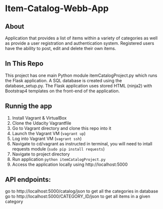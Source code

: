 # Item-Catalog-Webb-App

## About


Application that provides a list of items within a variety of categories as well as provide a user registration and authentication system.
Registered users  have the ability to post, edit and delete their own items.


## In This Repo

This project has one main Python module itemCatalogProject.py which runs the Flask application. A SQL database is created using the database_setup.py. The Flask application uses stored HTML (ninja2) with Bootstrap4 templates on the front-end of the application.


## Runnig the app

1. Install Vagrant & VirtualBox
2. Clone the Udacity Vagrantfile
3. Go to Vagrant directory and clone this repo into it
4. Launch the Vagrant VM (`vagrant up`)
5. Log into Vagrant VM (`vagrant ssh`)
6. Navigate to cd/vagrant as instructed in terminal, you will need to intall requests module (`sudo pip install requests`)
7. Navigate to project directory
7. Run application  `python itemCatalogProject.py`
8. Access the application locally using http://localhost:5000


 ## API endpoints: 

go to http://localhost:5000/catalog/json to get all the categories in database <br>
go to http://localhost:5000/CATEGORY_ID/json to get all items in a given category 
 
